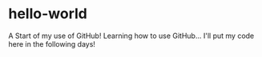 # hello-world
A Start of my use of GitHub!
Learning how to use GitHub...
I'll put my code here in the following days!
